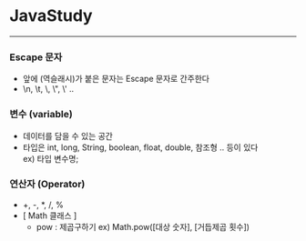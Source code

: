 # JavaStudy

------------------------

### Escape 문자
 - 앞에 \(역슬래시)가 붙은 문자는 Escape 문자로 간주한다
 - \n, \t, \\\, \\", \\' ..

### 변수 (variable)
 - 데이터를 담을 수 있는 공간
 - 타입은 int, long, String, boolean, float, double, 참조형 .. 등이 있다  
 ex) 타입 변수명;
 
### 연산자 (Operator) 
 - +, -, *, /, %    
 - [ Math 클래스 ]
   - pow : 제곱구하기 
      ex) Math.pow([대상 숫자], [거듭제곱 횟수])
